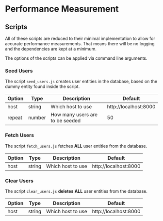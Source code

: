 # Performance Measurement

## Scripts

All of these scripts are reduced to their minimal implementation to allow for accurate performance measurements.
That means there will be no logging and the dependencies are kept at a minimum.

The options of the scripts can be applied via command line arguments.

### Seed Users

The script `seed_users.js` creates user entities in the database, based on the dummy entity found inside the script.

Option | Type | Description | Default
---------|----------|----------|---------
 host | string | Which host to use | http://localhost:8000
 repeat | number | How many users are to be seeded | 50

### Fetch Users

The script `fetch_users.js` fetches **ALL** user entities from the database.

Option | Type | Description | Default
---------|----------|----------|---------
 host | string | Which host to use | http://localhost:8000

### Clear Users

The script `clear_users.js` **deletes** **ALL** user entities from the database.

Option | Type | Description | Default
---------|----------|----------|---------
 host | string | Which host to use | http://localhost:8000
